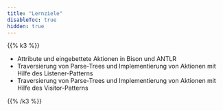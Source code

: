 ```yaml
---
title: "Lernziele"
disableToc: true
hidden: true
---
```


{{% k3 %}}

*   Attribute und eingebettete Aktionen in Bison und ANTLR
*   Traversierung von Parse-Trees und Implementierung von Aktionen mit Hilfe des Listener-Patterns
*   Traversierung von Parse-Trees und Implementierung von Aktionen mit Hilfe des Visitor-Patterns

{{% /k3 %}}


